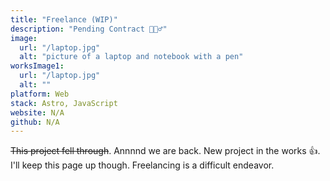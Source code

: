 ```yaml
---
title: "Freelance (WIP)"
description: "Pending Contract 🙇🏽‍♂️"
image:
  url: "/laptop.jpg"
  alt: "picture of a laptop and notebook with a pen"
worksImage1:
  url: "/laptop.jpg"
  alt: ""
platform: Web
stack: Astro, JavaScript
website: N/A
github: N/A
---
```


~~This project fell through~~. Annnnd we are back. New project in the works 👍. I'll keep this page up though. Freelancing is a difficult endeavor.
